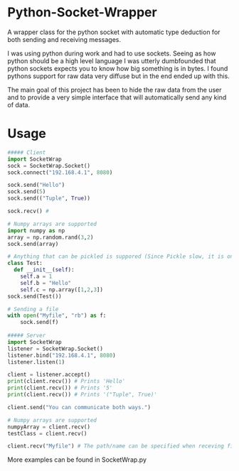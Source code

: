 # Python-Socket-Wrapper
A wrapper class for the python socket with automatic type deduction for both sending and receiving messages.


I was using python during work and had to use sockets. Seeing as how python should be a high level language I was utterly dumbfounded that python sockets expects you to know how big something is in bytes. I found pythons support for raw data very diffuse but in the end ended up with this.

The main goal of this project has been to hide the raw data from the user and to provide a very simple interface that will automatically send any kind of data.

# Usage

```python
##### Client
import SocketWrap
sock = SocketWrap.Socket()
sock.connect("192.168.4.1", 8080)

sock.send("Hello")
sock.send(5)
sock.send(("Tuple", True))

sock.recv() # 

# Numpy arrays are supported
import numpy as np
array = np.random.rand(3,2)
sock.send(array)

# Anything that can be pickled is suppored (Since Pickle slow, it is only used as a last resort).
class Test:
  def __init__(self):
    self.a = 1
    self.b = "Hello"
    self.c = np.array([1,2,3])
sock.send(Test())

# Sending a file
with open("Myfile", "rb") as f:
	sock.send(f)
	
##### Server
import SocketWrap
listener = SocketWrap.Socket()
listener.bind("192.168.4.1", 8080)
listener.listen(1)

client = listener.accept()
print(client.recv()) # Prints 'Hello'
print(client.recv()) # Prints '5'
print(client.recv()) # Prints '("Tuple", True)'

client.send("You can communicate both ways.")

# Numpy arrays are supported
numpyArray = client.recv()
testClass = client.recv()

client.recv("Myfile") # The path/name can be specified when receving files. If not specified the original name will be used and the file will be placed in the current working directory.
```

More examples can be found in SocketWrap.py